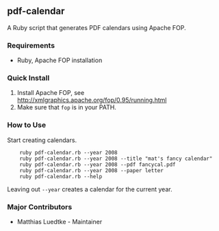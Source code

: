 ## pdf-calendar
A Ruby script that generates PDF calendars using Apache FOP.
 
### Requirements
* Ruby, Apache FOP installation

### Quick Install
1. Install Apache FOP, see http://xmlgraphics.apache.org/fop/0.95/running.html
2. Make sure that `fop` is in your PATH.


### How to Use
Start creating calendars. 

		ruby pdf-calendar.rb --year 2008
		ruby pdf-calendar.rb --year 2008 --title "mat's fancy calendar"
		ruby pdf-calendar.rb --year 2008 --pdf fancycal.pdf
		ruby pdf-calendar.rb --year 2008 --paper letter
		ruby pdf-calendar.rb --help

Leaving out `--year` creates a calendar for the current year.

### Major Contributors
* Matthias Luedtke - Maintainer

